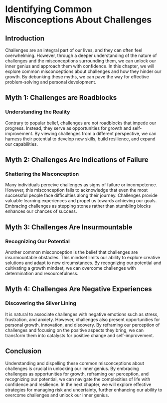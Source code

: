 Identifying Common Misconceptions About Challenges
===========================================================

Introduction
------------

Challenges are an integral part of our lives, and they can often feel overwhelming. However, through a deeper understanding of the nature of challenges and the misconceptions surrounding them, we can unlock our inner genius and approach them with confidence. In this chapter, we will explore common misconceptions about challenges and how they hinder our growth. By debunking these myths, we can pave the way for effective problem-solving and personal development.

Myth 1: Challenges are Roadblocks
---------------------------------

### Understanding the Reality

Contrary to popular belief, challenges are not roadblocks that impede our progress. Instead, they serve as opportunities for growth and self-improvement. By viewing challenges from a different perspective, we can harness their potential to develop new skills, build resilience, and expand our capabilities.

Myth 2: Challenges Are Indications of Failure
---------------------------------------------

### Shattering the Misconception

Many individuals perceive challenges as signs of failure or incompetence. However, this misconception fails to acknowledge that even the most successful people face difficulties along their journey. Challenges provide valuable learning experiences and propel us towards achieving our goals. Embracing challenges as stepping stones rather than stumbling blocks enhances our chances of success.

Myth 3: Challenges Are Insurmountable
-------------------------------------

### Recognizing Our Potential

Another common misconception is the belief that challenges are insurmountable obstacles. This mindset limits our ability to explore creative solutions and adapt to new circumstances. By recognizing our potential and cultivating a growth mindset, we can overcome challenges with determination and resourcefulness.

Myth 4: Challenges Are Negative Experiences
-------------------------------------------

### Discovering the Silver Lining

It is natural to associate challenges with negative emotions such as stress, frustration, and anxiety. However, challenges also present opportunities for personal growth, innovation, and discovery. By reframing our perception of challenges and focusing on the positive aspects they bring, we can transform them into catalysts for positive change and self-improvement.

Conclusion
----------

Understanding and dispelling these common misconceptions about challenges is crucial in unlocking our inner genius. By embracing challenges as opportunities for growth, reframing our perception, and recognizing our potential, we can navigate the complexities of life with confidence and resilience. In the next chapter, we will explore effective strategies for managing risk and uncertainty, further enhancing our ability to overcome challenges and unlock our inner genius.
